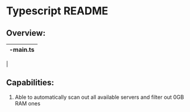 # Typescript README

## Overview:
|-main.ts
|---
|

## Capabilities:
1. Able to automatically scan out all available servers and filter out 0GB RAM ones